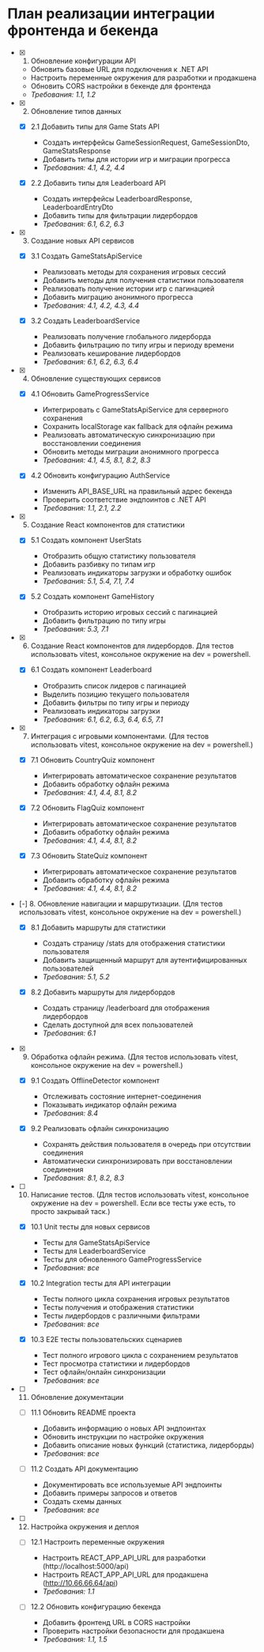 # План реализации интеграции фронтенда и бекенда

- [x] 1. Обновление конфигурации API








  - Обновить базовые URL для подключения к .NET API
  - Настроить переменные окружения для разработки и продакшена
  - Обновить CORS настройки в бекенде для фронтенда
  - _Требования: 1.1, 1.2_

- [x] 2. Обновление типов данных





  - [x] 2.1 Добавить типы для Game Stats API


    - Создать интерфейсы GameSessionRequest, GameSessionDto, GameStatsResponse
    - Добавить типы для истории игр и миграции прогресса
    - _Требования: 4.1, 4.2, 4.4_

  - [x] 2.2 Добавить типы для Leaderboard API


    - Создать интерфейсы LeaderboardResponse, LeaderboardEntryDto
    - Добавить типы для фильтрации лидербордов
    - _Требования: 6.1, 6.2, 6.3_

- [x] 3. Создание новых API сервисов





  - [x] 3.1 Создать GameStatsApiService


    - Реализовать методы для сохранения игровых сессий
    - Добавить методы для получения статистики пользователя
    - Реализовать получение истории игр с пагинацией
    - Добавить миграцию анонимного прогресса
    - _Требования: 4.1, 4.2, 4.3, 4.4_

  - [x] 3.2 Создать LeaderboardService


    - Реализовать получение глобального лидерборда
    - Добавить фильтрацию по типу игры и периоду времени
    - Реализовать кеширование лидербордов
    - _Требования: 6.1, 6.2, 6.3, 6.4_

- [x] 4. Обновление существующих сервисов





  - [x] 4.1 Обновить GameProgressService


    - Интегрировать с GameStatsApiService для серверного сохранения
    - Сохранить localStorage как fallback для офлайн режима
    - Реализовать автоматическую синхронизацию при восстановлении соединения
    - Обновить методы миграции анонимного прогресса
    - _Требования: 4.1, 4.5, 8.1, 8.2, 8.3_

  - [x] 4.2 Обновить конфигурацию AuthService


    - Изменить API_BASE_URL на правильный адрес бекенда
    - Проверить соответствие эндпоинтов с .NET API
    - _Требования: 1.1, 2.1, 2.2_

- [x] 5. Создание React компонентов для статистики





  - [x] 5.1 Создать компонент UserStats


    - Отобразить общую статистику пользователя
    - Добавить разбивку по типам игр
    - Реализовать индикаторы загрузки и обработку ошибок
    - _Требования: 5.1, 5.4, 7.1, 7.4_

  - [x] 5.2 Создать компонент GameHistory


    - Отобразить историю игровых сессий с пагинацией
    - Добавить фильтрацию по типу игры
    - _Требования: 5.3, 7.1_

- [x] 6. Создание React компонентов для лидербордов. Для тестов использовать vitest, консольное окружение на dev = powershell.





  - [x] 6.1 Создать компонент Leaderboard






    - Отобразить список лидеров с пагинацией
    - Выделить позицию текущего пользователя
    - Добавить фильтры по типу игры и периоду
    - Реализовать индикаторы загрузки
    - _Требования: 6.1, 6.2, 6.3, 6.4, 6.5, 7.1_

- [x] 7. Интеграция с игровыми компонентами. (Для тестов использовать vitest, консольное окружение на dev = powershell.)





  - [x] 7.1 Обновить CountryQuiz компонент


    - Интегрировать автоматическое сохранение результатов
    - Добавить обработку офлайн режима
    - _Требования: 4.1, 4.4, 8.1, 8.2_

  - [x] 7.2 Обновить FlagQuiz компонент


    - Интегрировать автоматическое сохранение результатов
    - Добавить обработку офлайн режима
    - _Требования: 4.1, 4.4, 8.1, 8.2_

  - [x] 7.3 Обновить StateQuiz компонент


    - Интегрировать автоматическое сохранение результатов
    - Добавить обработку офлайн режима
    - _Требования: 4.1, 4.4, 8.1, 8.2_

- [-] 8. Обновление навигации и маршрутизации. (Для тестов использовать vitest, консольное окружение на dev = powershell.)



  - [x] 8.1 Добавить маршруты для статистики



    - Создать страницу /stats для отображения статистики пользователя
    - Добавить защищенный маршрут для аутентифицированных пользователей
    - _Требования: 5.1, 5.2_

  - [x] 8.2 Добавить маршруты для лидербордов








    - Создать страницу /leaderboard для отображения лидербордов
    - Сделать доступной для всех пользователей
    - _Требования: 6.1_

- [x] 9. Обработка офлайн режима. (Для тестов использовать vitest, консольное окружение на dev = powershell.)






  - [x] 9.1 Создать OfflineDetector компонент


    - Отслеживать состояние интернет-соединения
    - Показывать индикатор офлайн режима
    - _Требования: 8.4_

  - [x] 9.2 Реализовать офлайн синхронизацию



    - Сохранять действия пользователя в очередь при отсутствии соединения
    - Автоматически синхронизировать при восстановлении соединения
    - _Требования: 8.1, 8.2, 8.3_

- [ ] 10. Написание тестов. (Для тестов использовать vitest, консольное окружение на dev = powershell. Если все тесты уже есть, то просто закрывай таск.)





  - [x] 10.1 Unit тесты для новых сервисов


    - Тесты для GameStatsApiService
    - Тесты для LeaderboardService
    - Тесты для обновленного GameProgressService
    - _Требования: все_

  - [x] 10.2 Integration тесты для API интеграции


    - Тесты полного цикла сохранения игровых результатов
    - Тесты получения и отображения статистики
    - Тесты лидербордов с различными фильтрами
    - _Требования: все_

  - [x] 10.3 E2E тесты пользовательских сценариев


    - Тест полного игрового цикла с сохранением результатов
    - Тест просмотра статистики и лидербордов
    - Тест офлайн/онлайн синхронизации
    - _Требования: все_

- [ ] 11. Обновление документации
  - [ ] 11.1 Обновить README проекта
    - Добавить информацию о новых API эндпоинтах
    - Обновить инструкции по настройке окружения
    - Добавить описание новых функций (статистика, лидерборды)
    - _Требования: все_

  - [ ] 11.2 Создать API документацию
    - Документировать все используемые API эндпоинты
    - Добавить примеры запросов и ответов
    - Создать схемы данных
    - _Требования: все_

- [ ] 12. Настройка окружения и деплоя
  - [ ] 12.1 Настроить переменные окружения
    - Настроить REACT_APP_API_URL для разработки (http://localhost:5000/api)
    - Настроить REACT_APP_API_URL для продакшена (http://10.66.66.64/api)
    - _Требования: 1.1_

  - [ ] 12.2 Обновить конфигурацию бекенда
    - Добавить фронтенд URL в CORS настройки
    - Проверить настройки безопасности для продакшена
    - _Требования: 1.1, 1.5_